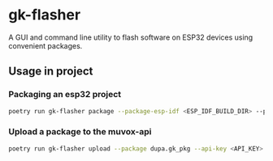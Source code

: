 # gk-flasher

A GUI and command line utility to flash software on ESP32 devices using convenient packages.



## Usage in project

### Packaging an esp32 project

```sh
poetry run gk-flasher package --package-esp-idf <ESP_IDF_BUILD_DIR> --package-output <PACKAGE_NAME> --muvox-api-hardware-project-identifier <HW PROJECT IDENT> --version <VERSION>
```

### Upload a package to the muvox-api

```sh
poetry run gk-flasher upload --package dupa.gk_pkg --api-key <API_KEY> --url <API_URL>
```
